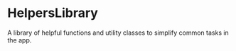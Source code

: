 # HelpersLibrary

A library of helpful functions and utility classes to simplify common tasks in the app.
